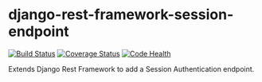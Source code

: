 # django-rest-framework-session-endpoint

[![Build Status](https://travis-ci.org/JamesRitchie/django-rest-framework-session-endpoint.svg?branch=master)](https://travis-ci.org/JamesRitchie/django-rest-framework-session-endpoint)
[![Coverage Status](https://coveralls.io/repos/JamesRitchie/django-rest-framework-session-endpoint/badge.svg?branch=master)](https://coveralls.io/r/JamesRitchie/django-rest-framework-session-endpoint?branch=master)
[![Code Health](https://landscape.io/github/JamesRitchie/django-rest-framework-session-endpoint/master/landscape.svg?style=flat)](https://landscape.io/github/JamesRitchie/django-rest-framework-session-endpoint/master)

Extends Django Rest Framework to add a Session Authentication endpoint.
